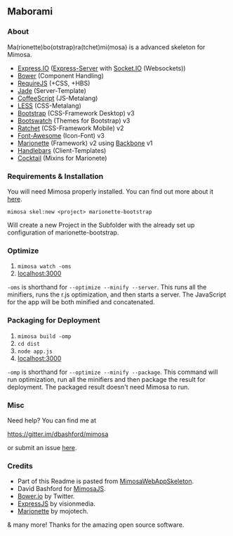 ## Maborami
### About

Ma(rionette)bo(otstrap)ra(tchet)mi(mosa) is a advanced skeleton for Mimosa.

- [Express.IO](http://express-io.org/) ([Express-Server](http://expressjs.com/) with [Socket.IO](http://socket.io/) (Websockets))
- [Bower](http://bower.io/) (Component Handling)
- [RequireJS](http://requirejs.org/) (+CSS, +HBS)
- [Jade](http://jade-lang.com/) (Server-Template)
- [CoffeeScript](http://coffeescript.org/) (JS-Metalang)
- [LESS](http://lesscss.org/) (CSS-Metalang)
- [Bootstrap](http://getbootstrap.com/) (CSS-Framework Desktop) v3
- [Bootswatch](http://bootswatch.com/) (Themes for Bootstrap) v3
- [Ratchet](http://goratchet.com/) (CSS-Framework Mobile) v2
- [Font-Awesome](http://fontawesome.io/) (Icon-Font) v3
- [Marionette](http://marionettejs.com/) (Framework) v2 using [Backbone](http://backbonejs.org/) v1
- [Handlebars](http://handlebarsjs.com/) (Client-Templates)
- [Cocktail](https://github.com/onsi/cocktail) (Mixins for Marionete)

### Requirements & Installation

You will need Mimosa properly installed. You can find out more about it [here](http://mimosa.io/started.html).

```mimosa skel:new <project> marionette-bootstrap```

Will create a new Project in the Subfolder <project> with the already set up configuration of marionette-bootstrap.

### Optimize

1. `mimosa watch -oms`
2. [localhost:3000](http://localhost:3000)

`-oms` is shorthand for `--optimize --minify --server`. This runs all the minifiers, runs the r.js optimization, and then starts a server.  The JavaScript for the app will be both minified and concatenated.

### Packaging for Deployment

1. `mimosa build -omp`
2. `cd dist`
3. `node app.js`
4. [localhost:3000](http://localhost:3000)

`-omp` is shorthand for `--optimize --minify --package`. This command will run optimization, run all the minifiers and then package the result for deployment. The packaged result doesn't need Mimosa to run.


### Misc

Need help? You can find me at 

https://gitter.im/dbashford/mimosa

or submit an issue [here](https://github.com/Anachron/maborami/issues).

### Credits

- Part of this Readme is pasted from [MimosaWebAppSkeleton](https://github.com/dbashford/MimosaWebAppSkeleton).
- David Bashford for [MimosaJS](http://mimosa.io/).
- [Bower.io](http://bower.io/) by Twitter.
- [ExpressJS](http://expressjs.com/) by visionmedia.
- [Marionette](marionettejs.com/) by mojotech.

& many more! Thanks for the amazing open source software.